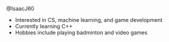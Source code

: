 @IsaacJ60
- Interested in CS, machine learning, and game development
- Currently learning C++
- Hobbies include playing badminton and video games

<!---
IsaacJ60/IsaacJ60 is a ✨ special ✨ repository because its `README.md` (this file) appears on your GitHub profile.
You can click the Preview link to take a look at your changes.
--->
